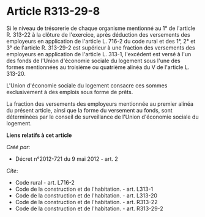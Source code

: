 # Article R313-29-8

Si le niveau de trésorerie de chaque organisme mentionné au 1° de l'article R. 313-22 à la clôture de l'exercice, après
déduction des versements des employeurs en application de l'article L. 716-2 du code rural et des 1°, 2° et 3° de l'article
R. 313-29-2 est supérieur à une fraction des versements des employeurs en application de l'article L. 313-1, l'excédent est
versé à l'un des fonds de l'Union d'économie sociale du logement sous l'une des formes mentionnées au troisième ou quatrième
alinéa du V de l'article L. 313-20. 

L'Union d'économie sociale du logement consacre ces sommes exclusivement à des emplois sous forme de prêts. 

La fraction des versements des employeurs mentionnée au premier alinéa du présent article, ainsi que la forme du versement au
fonds, sont déterminées par le conseil de surveillance de l'Union d'économie sociale du logement.

**Liens relatifs à cet article**

_Créé par_:

  - Décret n°2012-721 du 9 mai 2012 - art. 2

_Cite_:

  - Code rural - art. L716-2
  - Code de la construction et de l'habitation. - art. L313-1
  - Code de la construction et de l'habitation. - art. L313-20
  - Code de la construction et de l'habitation. - art. R313-22
  - Code de la construction et de l'habitation. - art. R313-29-2
